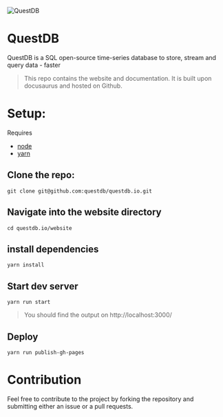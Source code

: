 ![QuestDB](https://raw.githubusercontent.com/questdb/questdb/master/core/src/main/resources/site/public/images/logo-readme.jpg)
# QuestDB

QuestDB is a SQL open-source time-series database to store, stream and query data - faster

> This repo contains the website and documentation. It is built upon docusaurus and hosted on Github.

# Setup:

Requires
- [node](https://nodejs.org/en/download/)
- [yarn](https://classic.yarnpkg.com/en/docs/install)

## Clone the repo:

```
git clone git@github.com:questdb/questdb.io.git
```

## Navigate into the website directory

```
cd questdb.io/website
```

## install dependencies

```
yarn install
```

## Start dev server

```
yarn run start
```

> You should find the output on http://localhost:3000/

## Deploy

```
yarn run publish-gh-pages
```

# Contribution
Feel free to contribute to the project by forking the repository and submitting either an issue or a pull requests.